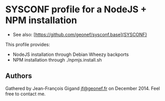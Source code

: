 # SYSCONF profile for a NodeJS + NPM installation

* See also: [https://github.com/geonef/sysconf.base](SYSCONF)

This profile provides:
* NodeJS installation through Debian Wheezy backports
* NPM installation through ./npmjs.install.sh


## Authors

Gathered by Jean-François Gigand <jf@geonef.fr> on December 2014.
Feel free to contact me.

